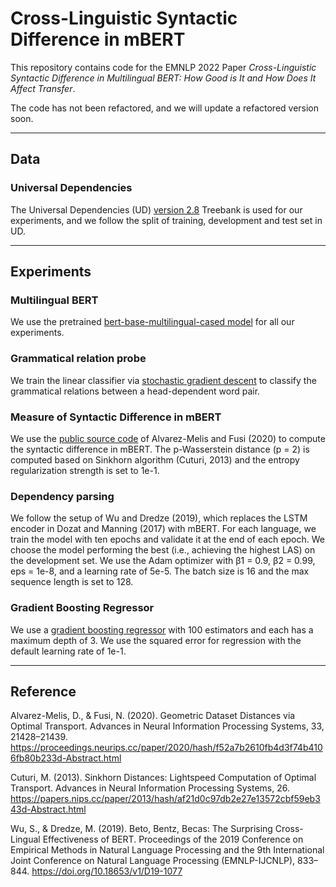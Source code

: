 # Cross-Linguistic Syntactic Difference in mBERT

This repository contains code for the EMNLP 2022 Paper *Cross-Linguistic Syntactic Difference in Multilingual BERT: How Good is It and How Does It Affect Transfer*. 

The code has not been refactored, and we will update a refactored version soon.

---

## Data

### Universal Dependencies

The Universal Dependencies (UD) [version 2.8](https://lindat.mff.cuni.cz/repository/xmlui/handle/11234/1-3687) Treebank is used for our experiments, and we follow the split of training, development and test set in UD.

---

## Experiments

### Multilingual BERT

We use the pretrained [bert-base-multilingual-cased model](https://huggingface.co/bert-base-multilingual-cased) for all our experiments.

### Grammatical relation probe

We train the linear classifier via [stochastic gradient descent](https://scikit-learn.org/stable/modules/generated/sklearn.linear_model.SGDClassifier.html) to classify the grammatical relations between a head-dependent word pair. 


### Measure of Syntactic Difference in mBERT

We use the [public source code](https://github.com/microsoft/otdd) of Alvarez-Melis and Fusi (2020) to compute the syntactic difference in mBERT. The p-Wasserstein distance (p = 2) is computed based on Sinkhorn algorithm (Cuturi, 2013) and the entropy regularization strength is set to 1e-1.

### Dependency parsing

We follow the setup of Wu and Dredze (2019), which replaces the LSTM encoder in Dozat and Manning (2017) with mBERT. For each language, we train the model with ten epochs and validate it at the end of each epoch. We choose the model performing the best (i.e., achieving the highest LAS) on the development set. We use the Adam optimizer with β1 = 0.9, β2 = 0.99, eps = 1e-8, and a learning rate of 5e-5. The batch size is 16 and the max sequence length is set to 128.

### Gradient Boosting Regressor

We use a [gradient boosting regressor](https://scikit-learn.org/stable/modules/generated/sklearn.ensemble.GradientBoostingRegressor.html) with 100 estimators and each has a maximum depth of 3. We use the squared error for regression with the default learning rate of 1e-1.

---

## Reference

Alvarez-Melis, D., & Fusi, N. (2020). Geometric Dataset Distances via Optimal Transport. Advances in Neural Information Processing Systems, 33, 21428–21439. https://proceedings.neurips.cc/paper/2020/hash/f52a7b2610fb4d3f74b4106fb80b233d-Abstract.html

Cuturi, M. (2013). Sinkhorn Distances: Lightspeed Computation of Optimal Transport. Advances in Neural Information Processing Systems, 26. https://papers.nips.cc/paper/2013/hash/af21d0c97db2e27e13572cbf59eb343d-Abstract.html

Wu, S., & Dredze, M. (2019). Beto, Bentz, Becas: The Surprising Cross-Lingual Effectiveness of BERT. Proceedings of the 2019 Conference on Empirical Methods in Natural Language Processing and the 9th International Joint Conference on Natural Language Processing (EMNLP-IJCNLP), 833–844. https://doi.org/10.18653/v1/D19-1077

